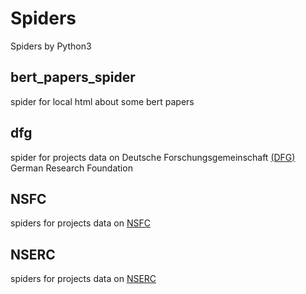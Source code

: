 # Spiders
Spiders by Python3

## bert_papers_spider
spider for local html about some bert papers

## dfg
spider for projects data on Deutsche Forschungsgemeinschaft [(DFG)](https://www.dfg.de/en/service/contact/index.html) German Research Foundation

## NSFC
spiders for projects data on [NSFC](http://output.nsfc.gov.cn/)

## NSERC
spiders for projects data on [NSERC](https://www.nserc-crsng.gc.ca/index_eng.asp)



